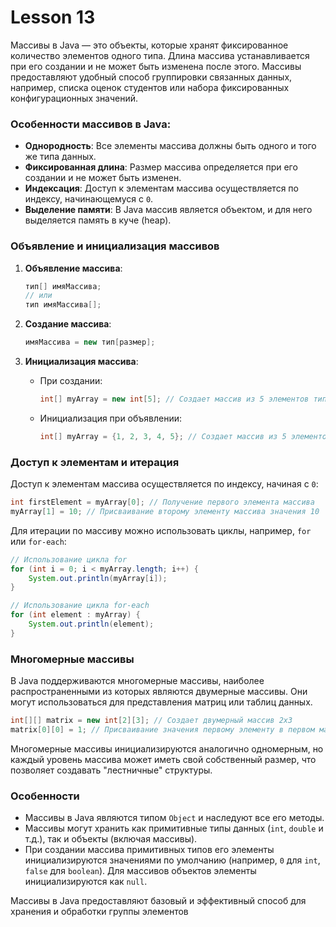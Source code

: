 # Lesson 13

Массивы в Java — это объекты, которые хранят фиксированное количество элементов одного типа. Длина массива устанавливается при его создании и не может быть изменена после этого. Массивы предоставляют удобный способ группировки связанных данных, например, списка оценок студентов или набора фиксированных конфигурационных значений.

### Особенности массивов в Java:

- **Однородность**: Все элементы массива должны быть одного и того же типа данных.
- **Фиксированная длина**: Размер массива определяется при его создании и не может быть изменен.
- **Индексация**: Доступ к элементам массива осуществляется по индексу, начинающемуся с `0`.
- **Выделение памяти**: В Java массив является объектом, и для него выделяется память в куче (heap).

### Объявление и инициализация массивов

1. **Объявление массива**:
   ```java
   тип[] имяМассива;
   // или
   тип имяМассива[];
   ```

2. **Создание массива**:
   ```java
   имяМассива = new тип[размер];
   ```

3. **Инициализация массива**:
    - При создании:
      ```java
      int[] myArray = new int[5]; // Создает массив из 5 элементов типа int.
      ```
    - Инициализация при объявлении:
      ```java
      int[] myArray = {1, 2, 3, 4, 5}; // Создает массив из 5 элементов с указанными значениями.
      ```

### Доступ к элементам и итерация

Доступ к элементам массива осуществляется по индексу, начиная с `0`:

```java
int firstElement = myArray[0]; // Получение первого элемента массива
myArray[1] = 10; // Присваивание второму элементу массива значения 10
```

Для итерации по массиву можно использовать циклы, например, `for` или `for-each`:

```java
// Использование цикла for
for (int i = 0; i < myArray.length; i++) {
    System.out.println(myArray[i]);
}

// Использование цикла for-each
for (int element : myArray) {
    System.out.println(element);
}
```

### Многомерные массивы

В Java поддерживаются многомерные массивы, наиболее распространенными из которых являются двумерные массивы. Они могут использоваться для представления матриц или таблиц данных.

```java
int[][] matrix = new int[2][3]; // Создает двумерный массив 2x3
matrix[0][0] = 1; // Присваивание значения первому элементу в первом массиве
```

Многомерные массивы инициализируются аналогично одномерным, но каждый уровень массива может иметь свой собственный размер, что позволяет создавать "лестничные" структуры.

### Особенности

- Массивы в Java являются типом `Object` и наследуют все его методы.
- Массивы могут хранить как примитивные типы данных (`int`, `double` и т.д.), так и объекты (включая массивы).
- При создании массива примитивных типов его элементы инициализируются значениями по умолчанию (например, `0` для `int`, `false` для `boolean`). Для массивов объектов элементы инициализируются как `null`.

Массивы в Java предоставляют базовый и эффективный способ для хранения и обработки группы элементов

